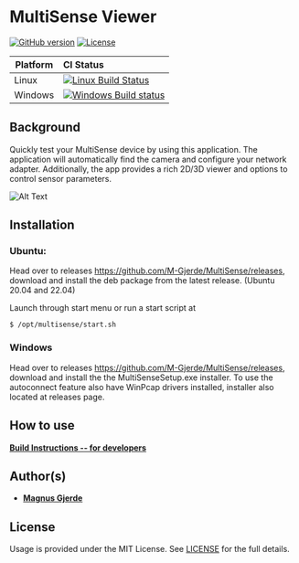 # MultiSense Viewer

[![GitHub version](https://img.shields.io/badge/version-v1.0.0-blue.svg)](https://github.com/yilber/readme-boilerplate)
[![License](https://img.shields.io/github/license/yilber/readme-boilerplate.svg)](https://github.com/Yilber/readme-boilerplate/blob/master/LICENSE)
<!---
 [![Backers on Patreon](https://img.shields.io/badge/backer-Patreon-orange.svg)](https://www.patreon.com/yilber) [![Backers on Paypal](https://img.shields.io/badge/backer-Paypal-blue.svg)](https://www.paypal.me/Yilber) -->


| Platform | CI Status                                                                                                                                                                    |
|----------|:-----------------------------------------------------------------------------------------------------------------------------------------------------------------------------|
| Linux    | [![Linux Build Status](https://ci.appveyor.com/api/projects/status/abynv8xd75m26qo9/branch/master?svg=true)](https://ci.appveyor.com/project/ianfixes/arduino-ci)            |
| Windows  | [![Windows Build status](https://ci.appveyor.com/api/projects/status/abynv8xd75m26qo9/branch/master?svg=true)](https://travis-ci.org/Arduino-CI/arduino_ci)   |

## Background
Quickly test your MultiSense device by using this application. The application will automatically find the camera and configure your network adapter. Additionally, the app provides a rich 2D/3D viewer and options to control sensor parameters.

![Alt Text](https://github.com/M-Gjerde/MultiSense/blob/master/docs/usage_3.gif)


## Installation
### Ubuntu:
Head over to releases https://github.com/M-Gjerde/MultiSense/releases, download and install the deb package from the latest release. (Ubuntu 20.04 and 22.04)

Launch through start menu or run a start script at
```
$ /opt/multisense/start.sh
```

### Windows
Head over to releases https://github.com/M-Gjerde/MultiSense/releases, download and install the the MultiSenseSetup.exe installer.
To use the autoconnect feature also have WinPcap drivers installed, installer also located at releases page.


## How to use

[**Build Instructions -- for developers**](https://github.com/M-Gjerde/MultiSense/blob/master/docs/BUILD.md)

## Author(s)

* [**Magnus Gjerde**](https://github.com/M-Gjerde/)

## License

Usage is provided under the MIT License. See [LICENSE](https://github.com/M-Gjerde/MultiSense/blob/master/LICENSE) for the full details.

